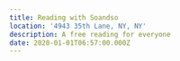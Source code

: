 ```yaml
---
title: Reading with Soandso
location: '4943 35th Lane, NY, NY'
description: A free reading for everyone
date: 2020-01-01T06:57:00.000Z
---
```


